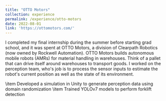 ```yaml
---
title: "OTTO Motors"
collection: experience
permalink: /experience/otto-motors
date: 2022-08-01
link: 'https://ottomotors.com/'
---
```


I completed my final internship during the summer before starting grad school, and it was spent at OTTO Motors, a division of Clearpath Robotics (now owned by Rockwell Automation). OTTO Motors builds autonomous mobile robots (AMRs) for material handling in warehouses. Think of a pallet that can drive itself around warehouses to transport goods. I worked on the perception team, who's job is to process the sensor inputs to estimate the robot's current position as well as the state of its environment. 


\item Developed a simulation in Unity to generate perception data using domain randomization
    \item Trained YOLOv7 models to perform forklift detection
